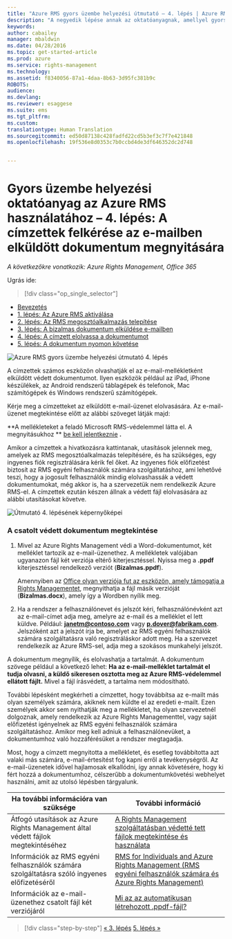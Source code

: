```yaml
---
title: "Azure RMS gyors üzembe helyezési útmutató – 4. lépés | Azure RMS"
description: "A negyedik lépése annak az oktatóanyagnak, amellyel gyorsan kipróbálhatja a szervezeténél a Microsoft Azure Rights Managementet csupán 5, 15 percnél gyorsabban végrehajtható lépéssel."
keywords: 
author: cabailey
manager: mbaldwin
ms.date: 04/28/2016
ms.topic: get-started-article
ms.prod: azure
ms.service: rights-management
ms.technology: 
ms.assetid: f8340056-87a1-4daa-8b63-3d95fc381b9c
ROBOTS: 
audience: 
ms.devlang: 
ms.reviewer: esaggese
ms.suite: ems
ms.tgt_pltfrm: 
ms.custom: 
translationtype: Human Translation
ms.sourcegitcommit: ed50d87138c428fadfd22cd5b3ef3c7f7e421848
ms.openlocfilehash: 19f536e8d0353c7b0ccbd4de3df646352dc2d748


---
```



# Gyors üzembe helyezési oktatóanyag az Azure RMS használatához – 4. lépés: A címzettek felkérése az e-mailben elküldött dokumentum megnyitására

*A következőkre vonatkozik: Azure Rights Management, Office 365*


Ugrás ide: 
> [!div class="op_single_selector"]
- [Bevezetés](quick-start-tutorial.md)
- [1. lépés: Az Azure RMS aktiválása](tutorial-step1.md)
- [2. lépés: Az RMS megosztóalkalmazás telepítése](tutorial-step2.md)
- [3. lépés: A bizalmas dokumentum elküldése e-mailben](tutorial-step3.md)
- [4. lépés: A címzett elolvassa a dokumentumot](tutorial-step4.md)
- [5. lépés: A dokumentum nyomon követése](tutorial-step5.md)


![Azure RMS gyors üzembe helyezési útmutató 4. lépés](../media/AzRMS_QuickStartSteps4.PNG)

A címzettek számos eszközön olvashatják el az e-mail-mellékletként elküldött védett dokumentumot. Ilyen eszközök például az iPad, iPhone készülékek, az Android rendszerű táblagépek és telefonok, Mac számítógépek és Windows rendszerű számítógépek.

Kérje meg a címzetteket az elküldött e-mail-üzenet elolvasására. Az e-mail-üzenet megtekintése előtt az alábbi szöveget látják majd:

**A mellékleteket a feladó Microsoft RMS-védelemmel látta el. A megnyitásukhoz ** [be kell jelentkeznie](http://aka.ms/rms)
      **.**

Amikor a címzettek a hivatkozásra kattintanak, utasítások jelennek meg, amelyek az RMS megosztóalkalmazás telepítésére, és ha szükséges, egy ingyenes fiók regisztrálására kérik fel őket. Az ingyenes fiók előfizetést biztosít az RMS egyéni felhasználók számára szolgáltatáshoz, ami lehetővé teszi, hogy a jogosult felhasználók mindig elolvashassák a védett dokumentumokat, még akkor is, ha a szervezetük nem rendelkezik Azure RMS-el. A címzettek ezután készen állnak a védett fájl elolvasására az alábbi utasításokat követve.

![Útmutató 4. lépésének képernyőképei](../media/AzRMS_Tutorial_4_Screenshots.png)

### A csatolt védett dokumentum megtekintése

1.  Mivel az Azure Rights Management védi a Word-dokumentumot, két melléklet tartozik az e-mail-üzenethez. A mellékletek valójában ugyanazon fájl két verziója eltérő kiterjesztéssel. Nyissa meg a **.ppdf** kiterjesztéssel rendelkező verziót (**Bizalmas.ppdf**).

    Amennyiben az [Office olyan verziója fut az eszközön, amely támogatja a Rights Managementet](https://technet.microsoft.com/library/dn655136.aspx), megnyithatja a fájl másik verzióját (**Bizalmas.docx**), amely így a Wordben nyílik meg.

2.  Ha a rendszer a felhasználónevet és jelszót kéri, felhasználónévként azt az e-mail-címet adja meg, amelyre az e-mail és a melléklet el lett küldve. Például: **janetm@contoso.com** vagy **p.dover@fabrikam.com**. Jelszóként azt a jelszót írja be, amelyet az RMS egyéni felhasználók számára szolgáltatásra való regisztráláskor adott meg. Ha a szervezet rendelkezik az Azure RMS-sel, adja meg a szokásos munkahelyi jelszót.

A dokumentum megnyílik, és elolvashatja a tartalmát. A dokumentum szövege például a következő lehet: **Ha az e-mail-melléklet tartalmát el tudja olvasni, a küldő sikeresen osztotta meg az Azure RMS-védelemmel ellátott fájlt.** Mivel a fájl írásvédett, a tartalma nem módosítható.

További lépésként megkérheti a címzettet, hogy továbbítsa az e-mailt más olyan személyek számára, akiknek nem küldte el az eredeti e-mailt. Ezen személyek akkor sem nyithatják meg a mellékletet, ha olyan szervezetnél dolgoznak, amely rendelkezik az Azure Rights Managementtel, vagy saját előfizetést igényelnek az RMS egyéni felhasználók számára szolgáltatáshoz. Amikor meg kell adniuk a felhasználónevüket, a dokumentumhoz való hozzáférésüket a rendszer megtagadja.

Most, hogy a címzett megnyitotta a mellékletet, és esetleg továbbította azt valaki más számára, e-mail-értesítést fog kapni erről a tevékenységről. Az e-mail-üzenetek idővel hajlamosak elkallódni, így annak követésére, hogy ki fért hozzá a dokumentumhoz, célszerűbb a dokumentumkövetési webhelyet használni, amit az utolsó lépésben tárgyalunk.

|Ha további információra van szüksége|További információ|
|--------------------------------|--------------------------|
|Átfogó utasítások az Azure Rights Management által védett fájlok megtekintéséhez|[A Rights Management szolgáltatásban védetté tett fájlok megtekintése és használata](../rms-client/sharing-app-view-use-files.md)|
|Információk az RMS egyéni felhasználók számára szolgáltatásra szóló ingyenes előfizetéséről|[RMS for Individuals and Azure Rights Management (RMS egyéni felhasználók számára és Azure Rights Management)](../understand-explore/rms-for-individuals.md)|
|Információk az e-mail-üzenethez csatolt fájl két verziójáról|[Mi az az automatikusan létrehozott .ppdf-fájl?](../rms-client/sharing-app-dialog-box.md#what-s-the-ppdf-file-that-s-automatically-created-)|


>[!div class="step-by-step"]
[« 3. lépés](tutorial-step3.md)
[5. lépés »](tutorial-step5.md)


<!--HONumber=Jun16_HO4-->


